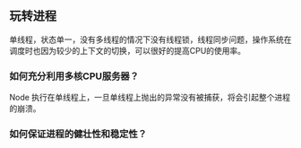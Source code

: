 
## 玩转进程

单线程，状态单一，没有多线程的情况下没有线程锁，线程同步问题，操作系统在调度时也因为较少的上下文的切换，可以很好的提高CPU的使用率。

### 如何充分利用多核CPU服务器？

Node 执行在单线程上，一旦单线程上抛出的异常没有被捕获，将会引起整个进程的崩溃。

### 如何保证进程的健壮性和稳定性？

